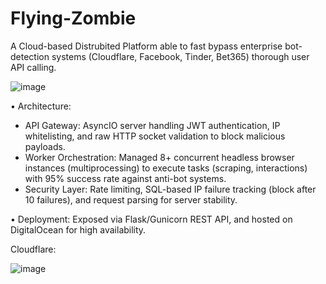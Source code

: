 # Flying-Zombie 

A Cloud-based Distrubited Platform able to fast bypass enterprise bot-detection systems (Cloudflare, Facebook, Tinder, Bet365) thorough user API calling.

![image](https://github.com/user-attachments/assets/75fd4969-15c9-4352-89fb-495f0566e222)

•	Architecture:
   - API Gateway: AsyncIO server handling JWT authentication, IP whitelisting, and raw HTTP socket validation to block malicious payloads.
   - Worker Orchestration: Managed 8+ concurrent headless browser instances (multiprocessing) to execute tasks (scraping, interactions) with 95% success rate against anti-bot systems.
   - Security Layer: Rate limiting, SQL-based IP failure tracking (block after 10 failures), and request parsing for server stability.  

•	Deployment: Exposed via Flask/Gunicorn REST API, and hosted on DigitalOcean for high availability.







Cloudflare:

![image](https://github.com/user-attachments/assets/a738e54e-3a46-4a38-b711-55878b1db190)

